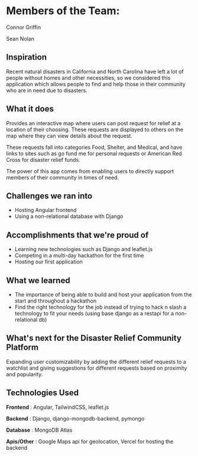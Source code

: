 # Members of the Team:
Connor Griffin

Sean Nolan

## Inspiration
Recent natural disasters in California and North Carolina have left a lot of people without homes and other necessities, so we considered this application which allows people to find and help those in their community who are in need due to disasters.

## What it does
Provides an interactive map where users can post request for relief at a location of their choosing. These requests are displayed to others on the map where they can view details about the request. 

These requests fall into categories Food, Shelter, and Medical, and have links to sites such as go fund me for personal requests or American Red Cross for disaster relief funds.

The power of this app comes from enabling users to directly support members of their community in times of need.

## Challenges we ran into
- Hosting Angular frontend 
- Using a non-relational database with Django

## Accomplishments that we're proud of
- Learning new technologies such as Django and leaflet.js
- Competing in a multi-day hackathon for the first time
- Hosting our first application

## What we learned
- The importance of being able to build and host your application from the start and throughout a hackathon
- Find the right technology for the job instead of trying to hack n slash a technology to fit your needs (using base django as a restapi for a non-relational db)

## What's next for the Disaster Relief Community Platform
Expanding user customizability by adding the different relief requests to a watchlist and giving suggestions for different requests based on proximity and popularity. 

## Technologies Used
**Frontend** : Angular, TailwindCSS, leaflet.js

**Backend** : Django, django-mongodb-backend, pymongo

**Database** : MongoDB Atlas

**Apis/Other** : Google Maps api for geolocation, Vercel for hosting the backend
